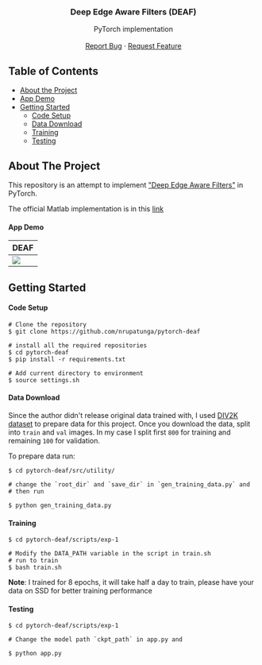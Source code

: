 <!-- PROJECT LOGO -->
<p align="center">
  <h3 align="center">Deep Edge Aware Filters (DEAF)</h3>

  <p align="center">
    PyTorch implementation
    <br />
    <br />
    <a href="https://github.com/nrupatunga/pytorch-deaf/issues">Report Bug</a>
    ·
    <a href="https://github.com/nrupatunga/pytorch-deaf/issues">Request Feature</a>
  </p>
</p>

<!-- TABLE OF CONTENTS -->
## Table of Contents

* [About the Project](#about-the-project)
* [App Demo](#app-demo)
* [Getting Started](#getting-started)
	- [Code Setup](#code-setup)
	- [Data Download](#data-download)
	- [Training](#training)
	- [Testing](#testing)


<!-- ABOUT THE PROJECT -->
## About The Project

This repository is an attempt to implement ["Deep Edge Aware
Filters"](http://proceedings.mlr.press/v37/xub15.pdf) in PyTorch.

The official Matlab implementation is in this
[link](https://github.com/jimmy-ren/vcnn_double-bladed/tree/master/applications/deep_edge_aware_filters)

<!-- APP DEMO-->
#### App Demo
| DEAF |
|------------------------|
|![](https://github.com/nrupatunga/pytorch-deaf/blob/master/scripts/demo/deaf.gif)|


<!-- GETTING STARTED -->
## Getting Started

#### Code Setup
```
# Clone the repository
$ git clone https://github.com/nrupatunga/pytorch-deaf

# install all the required repositories
$ cd pytorch-deaf
$ pip install -r requirements.txt

# Add current directory to environment
$ source settings.sh
```

#### Data Download

Since the author didn't release original data trained with, I used
[DIV2K dataset](https://data.vision.ee.ethz.ch/cvl/DIV2K/) to prepare
data for this project. Once you download the data, split into `train`
and `val` images. In my case I split first `800` for training and
remaining `100` for validation.

To prepare data run:

```
$ cd pytorch-deaf/src/utility/

# change the `root_dir` and `save_dir` in `gen_training_data.py` and
# then run

$ python gen_training_data.py
```

#### Training
```
$ cd pytorch-deaf/scripts/exp-1

# Modify the DATA_PATH variable in the script in train.sh
# run to train
$ bash train.sh
```
**Note**: I trained for 8 epochs, it will take half a day to train, please
have your data on SSD for better training performance

#### Testing
```
$ cd pytorch-deaf/scripts/exp-1

# Change the model path `ckpt_path` in app.py and

$ python app.py
```
